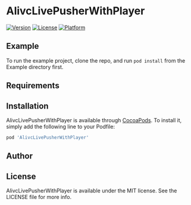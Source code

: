 # AlivcLivePusherWithPlayer

[![Version](https://img.shields.io/cocoapods/v/AlivcLivePusherWithPlayer.svg?style=flat)](https://cocoapods.org/pods/AlivcLivePusherWithPlayer)
[![License](https://img.shields.io/cocoapods/l/AlivcLivePusherWithPlayer.svg?style=flat)](https://cocoapods.org/pods/AlivcLivePusherWithPlayer)
[![Platform](https://img.shields.io/cocoapods/p/AlivcLivePusherWithPlayer.svg?style=flat)](https://cocoapods.org/pods/AlivcLivePusherWithPlayer)

## Example

To run the example project, clone the repo, and run `pod install` from the Example directory first.

## Requirements

## Installation

AlivcLivePusherWithPlayer is available through [CocoaPods](https://cocoapods.org). To install
it, simply add the following line to your Podfile:

```ruby
pod 'AlivcLivePusherWithPlayer'
```

## Author



## License

AlivcLivePusherWithPlayer is available under the MIT license. See the LICENSE file for more info.
